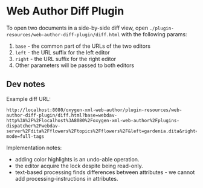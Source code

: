 Web Author Diff Plugin
======================

To open two documents in a side-by-side diff view, open `./plugin-resources/web-author-diff-plugin/diff.html` with the following params:

1. `base` - the common part of the URLs of the two editors
2. `left` - the URL suffix for the left editor
3. `right` - the URL suffix for the right editor
4. Other parameters will be passed to both editors

Dev notes
---------

Example diff URL:

```
http://localhost:8080/oxygen-xml-web-author/plugin-resources/web-author-diff-plugin/diff.html?base=webdav-http%3A%2F%2Flocalhost%3A8080%2Foxygen-xml-web-author%2Fplugins-dispatcher%2Fwebdav-server%2Fdita%2Fflowers%2Ftopics%2Fflowers%2F&left=gardenia.dita&right=lilac.dita&tags-mode=full-tags
```

Implementation notes:
- adding color highlights is an undo-able operation.
- the editor acquire the lock despite being read-only.
- text-based processing finds differences between attributes - we cannot add processing-instructions in attributes.